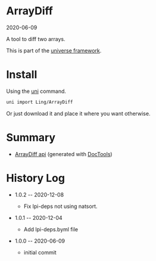 ArrayDiff
===========
2020-06-09



A tool to diff two arrays.


This is part of the [universe framework](https://github.com/karayabin/universe-snapshot).


Install
==========
Using the [uni](https://github.com/lingtalfi/universe-naive-importer) command.
```bash
uni import Ling/ArrayDiff
```

Or just download it and place it where you want otherwise.






Summary
===========
- [ArrayDiff api](https://github.com/lingtalfi/ArrayDiff/blob/master/doc/api/Ling/ArrayDiff.md) (generated with [DocTools](https://github.com/lingtalfi/DocTools))






History Log
=============

- 1.0.2 -- 2020-12-08

    - Fix lpi-deps not using natsort.

- 1.0.1 -- 2020-12-04

    - Add lpi-deps.byml file

- 1.0.0 -- 2020-06-09

    - initial commit